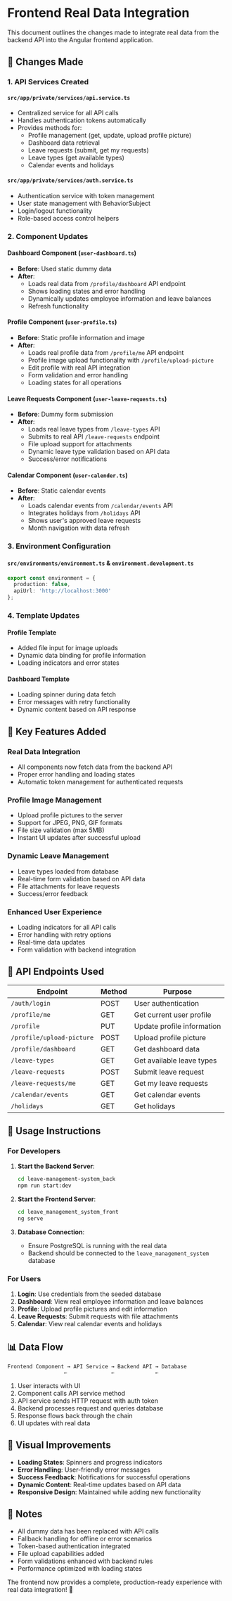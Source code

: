 # Frontend Real Data Integration

This document outlines the changes made to integrate real data from the backend API into the Angular frontend application.

## 🔄 Changes Made

### 1. **API Services Created**

#### `src/app/private/services/api.service.ts`
- Centralized service for all API calls
- Handles authentication tokens automatically
- Provides methods for:
  - Profile management (get, update, upload profile picture)
  - Dashboard data retrieval
  - Leave requests (submit, get my requests)
  - Leave types (get available types)
  - Calendar events and holidays

#### `src/app/private/services/auth.service.ts`
- Authentication service with token management
- User state management with BehaviorSubject
- Login/logout functionality
- Role-based access control helpers

### 2. **Component Updates**

#### Dashboard Component (`user-dashboard.ts`)
- **Before**: Used static dummy data
- **After**: 
  - Loads real data from `/profile/dashboard` API endpoint
  - Shows loading states and error handling
  - Dynamically updates employee information and leave balances
  - Refresh functionality

#### Profile Component (`user-profile.ts`)
- **Before**: Static profile information and image
- **After**:
  - Loads real profile data from `/profile/me` API endpoint
  - Profile image upload functionality with `/profile/upload-picture`
  - Edit profile with real API integration
  - Form validation and error handling
  - Loading states for all operations

#### Leave Requests Component (`user-leave-requests.ts`)
- **Before**: Dummy form submission
- **After**:
  - Loads real leave types from `/leave-types` API
  - Submits to real API `/leave-requests` endpoint
  - File upload support for attachments
  - Dynamic leave type validation based on API data
  - Success/error notifications

#### Calendar Component (`user-calender.ts`)
- **Before**: Static calendar events
- **After**:
  - Loads calendar events from `/calendar/events` API
  - Integrates holidays from `/holidays` API
  - Shows user's approved leave requests
  - Month navigation with data refresh

### 3. **Environment Configuration**

#### `src/environments/environment.ts` & `environment.development.ts`
```typescript
export const environment = {
  production: false,
  apiUrl: 'http://localhost:3000'
};
```

### 4. **Template Updates**

#### Profile Template
- Added file input for image uploads
- Dynamic data binding for profile information
- Loading indicators and error states

#### Dashboard Template
- Loading spinner during data fetch
- Error messages with retry functionality
- Dynamic content based on API response

## 🎯 Key Features Added

### **Real Data Integration**
- All components now fetch data from the backend API
- Proper error handling and loading states
- Automatic token management for authenticated requests

### **Profile Image Management**
- Upload profile pictures to the server
- Support for JPEG, PNG, GIF formats
- File size validation (max 5MB)
- Instant UI updates after successful upload

### **Dynamic Leave Management**
- Leave types loaded from database
- Real-time form validation based on API data
- File attachments for leave requests
- Success/error feedback

### **Enhanced User Experience**
- Loading indicators for all API calls
- Error handling with retry options
- Real-time data updates
- Form validation with backend integration

## 🔧 API Endpoints Used

| Endpoint | Method | Purpose |
|----------|--------|---------|
| `/auth/login` | POST | User authentication |
| `/profile/me` | GET | Get current user profile |
| `/profile` | PUT | Update profile information |
| `/profile/upload-picture` | POST | Upload profile picture |
| `/profile/dashboard` | GET | Get dashboard data |
| `/leave-types` | GET | Get available leave types |
| `/leave-requests` | POST | Submit leave request |
| `/leave-requests/me` | GET | Get my leave requests |
| `/calendar/events` | GET | Get calendar events |
| `/holidays` | GET | Get holidays |

## 🚀 Usage Instructions

### **For Developers**

1. **Start the Backend Server**:
   ```bash
   cd leave-management-system_back
   npm run start:dev
   ```

2. **Start the Frontend Server**:
   ```bash
   cd leave_management_system_front
   ng serve
   ```

3. **Database Connection**:
   - Ensure PostgreSQL is running with the real data
   - Backend should be connected to the `leave_management_system` database

### **For Users**

1. **Login**: Use credentials from the seeded database
2. **Dashboard**: View real employee information and leave balances
3. **Profile**: Upload profile pictures and edit information
4. **Leave Requests**: Submit requests with file attachments
5. **Calendar**: View real calendar events and holidays

## 📊 Data Flow

```
Frontend Component → API Service → Backend API → Database
                  ←              ←             ←
```

1. User interacts with UI
2. Component calls API service method
3. API service sends HTTP request with auth token
4. Backend processes request and queries database
5. Response flows back through the chain
6. UI updates with real data

## 🎨 Visual Improvements

- **Loading States**: Spinners and progress indicators
- **Error Handling**: User-friendly error messages
- **Success Feedback**: Notifications for successful operations
- **Dynamic Content**: Real-time updates based on API data
- **Responsive Design**: Maintained while adding new functionality

## 📝 Notes

- All dummy data has been replaced with API calls
- Fallback handling for offline or error scenarios
- Token-based authentication integrated
- File upload capabilities added
- Form validations enhanced with backend rules
- Performance optimized with loading states

The frontend now provides a complete, production-ready experience with real data integration! 🎉
